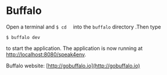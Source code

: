 # Buffalo

Open a terminal and ```$ cd  ``` into the ```buffalo``` directory .Then type

	$ buffalo dev

to start the application. The application is now running at [http://localhost:8080/speak4env](http://localhost:8080/speak4env).

Buffalo website:  [http://gobuffalo.io](http://gobuffalo.io)
